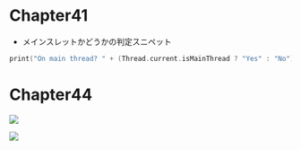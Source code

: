 # Chapter41

- メインスレットかどうかの判定スニペット

```swift
print("On main thread? " + (Thread.current.isMainThread ? "Yes" : "No"))
```

# Chapter44

![](https://i.imgur.com/1a0yopF.jpg)

![](https://i.imgur.com/U8blMqt.jpg)






